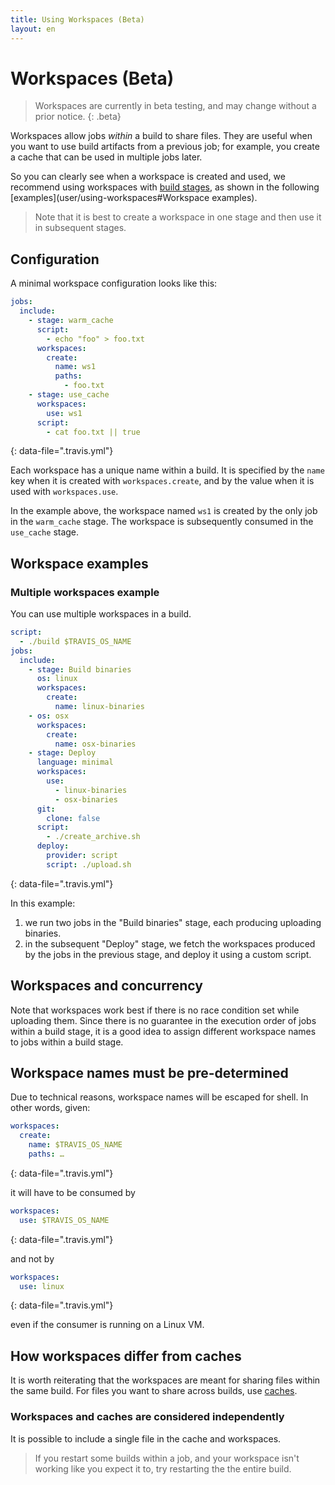 ```yaml
---
title: Using Workspaces (Beta)
layout: en
---
```


# Workspaces (Beta)

> Workspaces are currently in beta testing, and may change without a prior
> notice.
{: .beta}

Workspaces allow jobs _within_ a build to share files.
They are useful when you want to use build artifacts from a previous job;
for example, you create a cache that can be used in multiple jobs later.

So you can clearly see when a workspace is created and used, we recommend using workspaces with [build stages](/user/build-stages), as shown in the following [examples](user/using-workspaces#Workspace examples).

> Note that it is best to create a workspace in one stage and then use it in
subsequent stages.

## Configuration

A minimal workspace configuration looks like this:

```yaml
jobs:
  include:
    - stage: warm_cache
      script:
        - echo "foo" > foo.txt
      workspaces:
        create:
          name: ws1
          paths:
            - foo.txt
    - stage: use_cache
      workspaces:
        use: ws1
      script:
        - cat foo.txt || true
```
{: data-file=".travis.yml"}

Each workspace has a unique name within a build.
It is specified by the `name` key when it is created with
`workspaces.create`, and by the value when it is used with
`workspaces.use`.

In the example above, the workspace named `ws1` is created by the only
job in the `warm_cache` stage.
The workspace is subsequently consumed in the `use_cache` stage.

## Workspace examples

### Multiple workspaces example

You can use multiple workspaces in a build.


```yaml
script:
  - ./build $TRAVIS_OS_NAME
jobs:
  include:
    - stage: Build binaries
      os: linux
      workspaces:
        create:
          name: linux-binaries
    - os: osx
      workspaces:
        create:
          name: osx-binaries
    - stage: Deploy
      language: minimal
      workspaces:
        use:
          - linux-binaries
          - osx-binaries
      git:
        clone: false
      script:
        - ./create_archive.sh
      deploy:
        provider: script
        script: ./upload.sh
```
{: data-file=".travis.yml"}

In this example:
  1. we run two jobs in the "Build binaries" stage,
     each producing uploading binaries.
  1. in the subsequent "Deploy" stage, we fetch the workspaces
     produced by the jobs in the previous stage, and deploy it
     using a custom script.

## Workspaces and concurrency
Note that workspaces work best if there is no race condition set while
uploading them.
Since there is no guarantee in the execution order of jobs within a build
stage, it is a good idea to assign different workspace names to jobs within
a build stage.

## Workspace names must be pre-determined
Due to technical reasons, workspace names will be escaped for shell.
In other words, given:

```yaml
workspaces:
  create:
    name: $TRAVIS_OS_NAME
    paths: …
```
{: data-file=".travis.yml"}

it will have to be consumed by

```yaml
workspaces:
  use: $TRAVIS_OS_NAME
```
{: data-file=".travis.yml"}

and not by

```yaml
workspaces:
  use: linux
```
{: data-file=".travis.yml"}

even if the consumer is running on a Linux VM.

## How workspaces differ from caches

It is worth reiterating that the workspaces are meant for sharing files
within the same build.
For files you want to share across builds, use
[caches](/user/caching).

### Workspaces and caches are considered independently

It is possible to include a single file in the cache and workspaces.

> If you restart some builds within a job, and your workspace isn't working like you expect it to, try restarting the the entire build.
